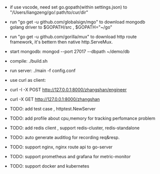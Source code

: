 * if use vscode, need set go.gopath(within settings.json) to  "/Users/liangzeng/go/:path/to/cur/dir"

*  run "go get -u github.com/globalsign/mgo" to download mongodb golang driver to $GOPATH/src ,  $GOPATH="~/go"
*  run "go get -u github.com/gorilla/mux" to download http route framework, it's bettern then native http.ServeMux.

* start mongodb:  mongod --port 27017 --dbpath ~/demo/db

* compile: ./build.sh

* run server:  ./main -f config.conf 

* use curl as client:
* curl -I  -X POST http://127.0.0.1:8000/zhangshan/engineer
* curl   -X GET http://127.0.0.1:8000/zhangshan

* TODO: add test case , httptest.NewServer

* TODO: add  profile about cpu,memory for tracking perfomance problem

* TODO: add redis client , support redis-cluster, redis-standalone

* TODO: auto generate auditlog for recording req&resp.

* TODO: support nginx, nginx route api to go-server

* TODO: support prometheus and grafana for metric-monitor

* TODO: support docker and kubernetes 